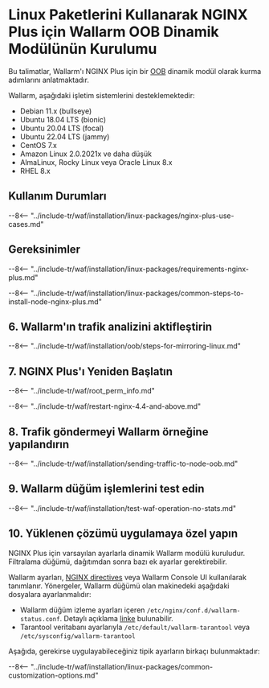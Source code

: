 [img-wl-console-users]:             ../../../../images/check-user-no-2fa.png
[wallarm-status-instr]:             ../../../../admin-en/configure-statistics-service.md
[memory-instr]:                     ../../../../admin-en/configuration-guides/allocate-resources-for-node.md
[waf-directives-instr]:             ../../../../admin-en/configure-parameters-en.md
[ptrav-attack-docs]:                ../../../../attacks-vulns-list.md#path-traversal
[attacks-in-ui-image]:           ../../../../images/admin-guides/test-attacks-quickstart.png
[waf-mode-instr]:                   ../../../../admin-en/configure-wallarm-mode.md
[logging-instr]:                    ../../../../admin-en/configure-logging.md
[proxy-balancer-instr]:             ../../../../admin-en/using-proxy-or-balancer-en.md
[process-time-limit-instr]:         ../../../../admin-en/configure-parameters-en.md#wallarm_process_time_limit
[configure-selinux-instr]:          ../../../../admin-en/configure-selinux.md
[configure-proxy-balancer-instr]:   ../../../../admin-en/configuration-guides/access-to-wallarm-api-via-proxy.md
[update-instr]:                     ../../../../updating-migrating/nginx-modules.md
[install-postanalytics-docs]:        ../../../../admin-en/installation-postanalytics-en.md
[dynamic-dns-resolution-nginx]:     ../../../../admin-en/configure-dynamic-dns-resolution-nginx.md
[waf-mode-recommendations]:          ../../../../about-wallarm/deployment-best-practices.md#follow-recommended-onboarding-steps
[ip-lists-docs]:                    ../../../../user-guides/ip-lists/overview.md
[versioning-policy]:                ../../../../updating-migrating/versioning-policy.md#version-list
[install-postanalytics-instr]:      ../../../../admin-en/installation-postanalytics-en.md
[img-node-with-several-instances]:  ../../../../images/user-guides/nodes/wallarm-node-with-two-instances.png
[img-create-wallarm-node]:      ../../../../images/user-guides/nodes/create-cloud-node.png
[nginx-custom]:                 ../../../custom/custom-nginx-version.md
[node-token]:                       ../../../../quickstart/getting-started.md#deploy-the-wallarm-filtering-node
[api-token]:                        ../../../../user-guides/settings/api-tokens.md
[wallarm-token-types]:              ../../../../user-guides/nodes/nodes.md#api-and-node-tokens-for-node-creation
[platform]:                         ../../../../installation/supported-deployment-options.md
[oob-advantages-limitations]:       ../../overview.md#advantages-and-limitations
[web-server-mirroring-examples]:    ../overview.md#examples-of-web-server-configuration-for-traffic-mirroring
[img-grouped-nodes]:                ../../../../images/user-guides/nodes/grouped-nodes.png

# Linux Paketlerini Kullanarak NGINX Plus için Wallarm OOB Dinamik Modülünün Kurulumu

Bu talimatlar, Wallarm'ı NGINX Plus için bir [OOB](../overview.md) dinamik modül olarak kurma adımlarını anlatmaktadır.

Wallarm, aşağıdaki işletim sistemlerini desteklemektedir:

* Debian 11.x (bullseye)
* Ubuntu 18.04 LTS (bionic)
* Ubuntu 20.04 LTS (focal)
* Ubuntu 22.04 LTS (jammy)
* CentOS 7.x
* Amazon Linux 2.0.2021x ve daha düşük
* AlmaLinux, Rocky Linux veya Oracle Linux 8.x
* RHEL 8.x

## Kullanım Durumları

--8<-- "../include-tr/waf/installation/linux-packages/nginx-plus-use-cases.md"

## Gereksinimler

--8<-- "../include-tr/waf/installation/linux-packages/requirements-nginx-plus.md"

--8<-- "../include-tr/waf/installation/linux-packages/common-steps-to-install-node-nginx-plus.md"

## 6. Wallarm'ın trafik analizini aktifleştirin

--8<-- "../include-tr/waf/installation/oob/steps-for-mirroring-linux.md"

## 7. NGINX Plus'ı Yeniden Başlatın

--8<-- "../include-tr/waf/root_perm_info.md"

--8<-- "../include-tr/waf/restart-nginx-4.4-and-above.md"

## 8. Trafik göndermeyi Wallarm örneğine yapılandırın

--8<-- "../include-tr/waf/installation/sending-traffic-to-node-oob.md"

## 9. Wallarm düğüm işlemlerini test edin

--8<-- "../include-tr/waf/installation/test-waf-operation-no-stats.md"

## 10. Yüklenen çözümü uygulamaya özel yapın

NGINX Plus için varsayılan ayarlarla dinamik Wallarm modülü kuruludur. Filtralama düğümü, dağıtımdan sonra bazı ek ayarlar gerektirebilir.

Wallarm ayarları, [NGINX directives](../../../../admin-en/configure-parameters-en.md) veya Wallarm Console UI kullanılarak tanımlanır. Yönergeler, Wallarm düğümü olan makinedeki aşağıdaki dosyalara ayarlanmalıdır:

* Wallarm düğüm izleme ayarları içeren `/etc/nginx/conf.d/wallarm-status.conf`. Detaylı açıklama [linke][wallarm-status-instr] bulunabilir.
* Tarantool veritabanı ayarlarıyla `/etc/default/wallarm-tarantool` veya `/etc/sysconfig/wallarm-tarantool`

Aşağıda, gerekirse uygulayabileceğiniz tipik ayarların birkaçı bulunmaktadır:

--8<-- "../include-tr/waf/installation/linux-packages/common-customization-options.md"